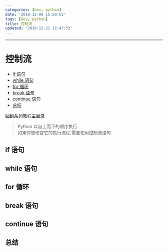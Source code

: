 ```yaml
---
categories: [dev, python]
date: '2018-12-09 15:50:51'
tags: [dev, python]
title: 控制流
updated: '2018-12-21 12:47:53'
...
```

---
# 控制流
<!-- MarkdownTOC -->

- [if 语句](#if-%E8%AF%AD%E5%8F%A5)
- [while 语句](#while-%E8%AF%AD%E5%8F%A5)
- [for 循环](#for-%E5%BE%AA%E7%8E%AF)
- [break 语句](#break-%E8%AF%AD%E5%8F%A5)
- [continue 语句](#continue-%E8%AF%AD%E5%8F%A5)
- [总结](#%E6%80%BB%E7%BB%93)

<!-- /MarkdownTOC -->
[回到系列教程主目录](./index.md)

> Python 以自上而下的顺序执行  
> 如果你想改变它的执行流程,需要使用控制流语句

<a id="if-%E8%AF%AD%E5%8F%A5"></a>
## if 语句
<a id="while-%E8%AF%AD%E5%8F%A5"></a>
## while 语句
<a id="for-%E5%BE%AA%E7%8E%AF"></a>
## for 循环
<a id="break-%E8%AF%AD%E5%8F%A5"></a>
## break 语句
<a id="continue-%E8%AF%AD%E5%8F%A5"></a>
## continue 语句
<a id="%E6%80%BB%E7%BB%93"></a>
## 总结
